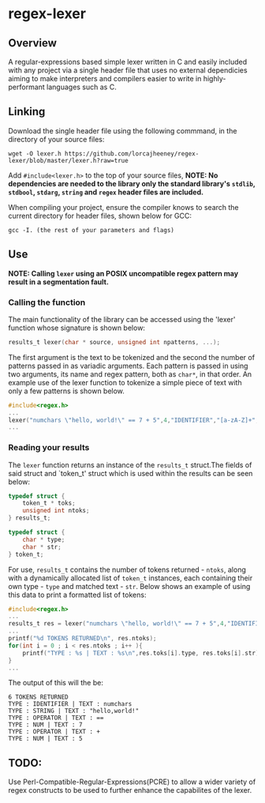 # regex-lexer
## Overview
A regular-expressions based simple lexer written in C and easily included with any project via a single header file that uses no external dependicies aiming to make interpreters and compilers easier to write in highly-performant languages such as C.
## Linking
Download the single header file using the following commmand, in the directory of your source files:
```
wget -O lexer.h https://github.com/lorcajheeney/regex-lexer/blob/master/lexer.h?raw=true
```
Add `#include<lexer.h>` to the top of your source files, **NOTE: No dependencies are needed to the library only the standard library's `stdlib`, `stdbool`, `stdarg`, `string` and `regex` header files are included.**

When compiling your project, ensure the compiler knows to search the current directory for header files, shown below for GCC:
```
gcc -I. (the rest of your parameters and flags)
```
## Use
**NOTE: Calling `lexer` using an POSIX uncompatible regex pattern may result in a segmentation fault.**
### Calling the function
The main functionality of the library can be accessed using the 'lexer' function whose signature is shown below:
```c
results_t lexer(char * source, unsigned int npatterns, ...);
```
The first argument is the text to be tokenized and the second the number of patterns passed in as variadic arguments. Each pattern is passed in using two arguments, its name and regex pattern, both as `char*`, in that order.
An example use of the lexer function to tokenize a simple piece of text with only a few patterns is shown below.
```c
#include<regex.h>
...
lexer("numchars \"hello, world!\" == 7 + 5",4,"IDENTIFIER","[a-zA-Z]+","STRING","\"[a-zA-Z,!]*\"","OPERATOR","\\+|==","NUM","[0-9]+");
...
```
### Reading your results
The `lexer` function returns an instance of the `results_t` struct.The fields of said struct and `token_t' struct which is used within the results can be seen below:
```c
typedef struct {
	token_t * toks;
	unsigned int ntoks;
} results_t;

typedef struct {
	char * type;
	char * str;
} token_t;
```
For use, `results_t` contains the number of tokens returned - `ntoks`, along with a dynamically allocated list of `token_t` instances, each containing their own type - `type` and matched text - `str`.
Below shows an example of using this data to print a formatted list of tokens:
```c
#include<regex.h>
...
results_t res = lexer("numchars \"hello, world!\" == 7 + 5",4,"IDENTIFIER","[a-zA-Z]+","STRING","\"[a-zA-Z,!]*\"","OPERATOR","\\+|==","NUM","[0-9]+");
...
printf("%d TOKENS RETURNED\n", res.ntoks);
for(int i = 0 ; i < res.ntoks ; i++ ){
	printf("TYPE : %s | TEXT : %s\n",res.toks[i].type, res.toks[i].str);
}
...
```
The output of this will the be:
```
6 TOKENS RETURNED
TYPE : IDENTIFIER | TEXT : numchars 
TYPE : STRING | TEXT : "hello,world!" 
TYPE : OPERATOR | TEXT : == 
TYPE : NUM | TEXT : 7 
TYPE : OPERATOR | TEXT : + 
TYPE : NUM | TEXT : 5
```
## TODO:
Use Perl-Compatible-Regular-Expressions(PCRE) to allow a wider variety of regex constructs to be used to further enhance the capabilites of the lexer.
